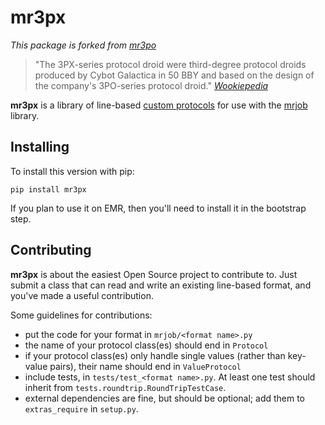 # mr3px

*This package is forked from [mr3po](https://github.com/yelp/mr3po)*

> "The 3PX-series protocol droid were third-degree protocol droids produced by Cybot Galactica in 50 BBY and based on the design of the company's 3PO-series protocol droid." *[Wookiepedia](http://starwars.wikia.com/wiki/3PX-series_protocol_droid)*

**mr3px** is a library of line-based [custom protocols](http://packages.python.org/mrjob/protocols.html#custom-protocols) for use with the [mrjob](http://packages.python.org/mrjob/) library.

## Installing

To install this version with pip:

    pip install mr3px

If you plan to use it on EMR, then you'll need to install it in the bootstrap step.

## Contributing

**mr3px** is about the easiest Open Source project to contribute to. Just submit a class that can read and write an existing line-based format, and you've made a useful contribution.

Some guidelines for contributions:

  - put the code for your format in ``mrjob/<format name>.py``
  - the name of your protocol class(es) should end in ``Protocol``
  - if your protocol class(es) only handle single values (rather than key-value pairs), their name should end in ``ValueProtocol``
  - include tests, in ``tests/test_<format name>.py``. At least one test should inherit from ``tests.roundtrip.RoundTripTestCase``.
  - external dependencies are fine, but should be optional; add them to ``extras_require`` in ``setup.py``.


